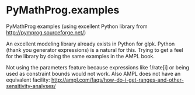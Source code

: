 # PyMathProg.examples
PyMathProg examples (using excellent Python library from http://pymprog.sourceforge.net/)

An excellent modeling library already exists in Python for glpk.
Python (thank you generator expressions) is a natural for this.
Trying to get a feel for the library by doing the same examples in the AMPL book.

Not using the parameters feature because expressions like 1/rate[i] or being used as constraint bounds would not work. Also AMPL does not have an equivalent facility: http://ampl.com/faqs/how-do-i-get-ranges-and-other-sensitivity-analyses/
